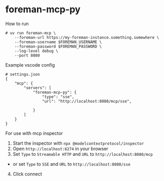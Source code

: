 # foreman-mcp-py

How to run
```shell
# uv run foreman-mcp \
    --foreman-url https://my-foreman-instance.something.somewhere \
    --foreman-username $FOREMAN_USERNAME \
    --foreman-password $FOREMAN_PASSWORD \
    --log-level debug \
    --port 8080
```

Example vscode config
```
# settings.json
{
    "mcp": {
        "servers": [
            "foreman-mcp-py": {
                "type": "sse",
                "url": "http://localhost:8080/mcp/sse",
                
            }
        ]
    }
}
```

For use with mcp inspector
1) Start the inspector with `npx @modelcontextprotocol/inspector`
2) Open `http://localhost:6274` in your browser
3) Set `Type` to `Streamable HTTP` and `URL` to `http://localhost:8080/mcp`
  - or set `Type` to `SSE` and `URL` to `http://localhost:8080/sse`
4) Click connect
